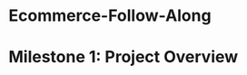 # Ecommerce-Follow-Along

# Milestone 1: Project Overview

<!-- This project involves building a full-fledged E-Commerce Application using the MERN stack (MongoDB, Express.js, React.js, and Node.js). The first milestone focuses on understanding the structure of a MERN project, setting up the repository, and exploring key features of an e-commerce platform.

Key Highlights:
- User Authentication: Secure login and registration using hashed passwords and token-based authentication.
- Product Management: Admins can add, edit, and delete products, while users can browse and filter them.
- Order Handling: Customers can place orders, track statuses, and view purchase history, while admins manage orders.
- Database Design: MongoDB stores user, product, and order data efficiently.
- Frontend Development: React.js ensures a responsive and user-friendly shopping experience.
- Backend Development: Node.js and Express.js handle business logic, API requests, and security. -->



